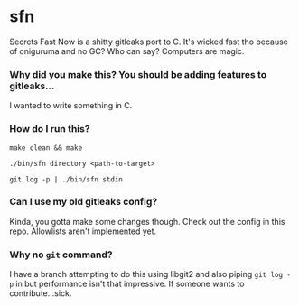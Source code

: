 # sfn

Secrets Fast Now is a shitty gitleaks port to C. It's wicked fast tho because of oniguruma and no GC? Who can say? Computers are magic.

### Why did you make this? You should be adding features to gitleaks...

I wanted to write something in C.

### How do I run this?
```
make clean && make

./bin/sfn directory <path-to-target>

git log -p | ./bin/sfn stdin
```
### Can I use my old gitleaks config?
Kinda, you gotta make some changes though. Check out the config in this repo. Allowlists aren't implemented yet.

### Why no `git` command?
I have a branch attempting to do this using libgit2 and also piping `git log -p` in but performance isn't that impressive. If someone wants to contribute...sick.


